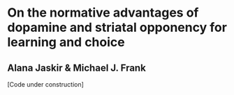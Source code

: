 # On the normative advantages of dopamine and striatal opponency for learning and choice
## Alana Jaskir & Michael J. Frank

[Code under construction]
